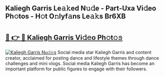 ## Kaliegh Garris Le𝚊𝚔ed N𝚞𝚍e - Part-Uxa Vi𝚍eo Ph𝚘tos - H𝚘t O𝚗lyf𝚊ns Le𝚊𝚔s Br6XB

# <h2><a href="http://hf55wn.feru.top/?c=Kaliegh+Garris">🔗 👉 🔴 Kaliegh Garris Vi𝚍𝚎o Ph𝚘t𝚘𝚜</a></h2>

[![Kaliegh Garris Nu𝚍𝚎s](https://i.imgur.com/0TWrTi3.gif)](http://hf55wn.feru.top/?c=Kaliegh+Garris)
Social media star Kaliegh Garris and content creator, acclaimed for posting dance and lifestyle themes through dance challenges and mini vlogs. Social media Kaliegh Garris has become an important platform for public figures to engage with their followers. 
